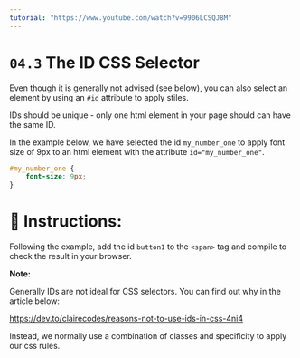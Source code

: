 ```yaml
---
tutorial: "https://www.youtube.com/watch?v=9906LCSQJ8M"
---
```


# `04.3` The ID CSS Selector

Even though it is generally not advised (see below), you can also select an element by using an `#id` attribute to apply stiles. 

IDs should be unique - only one html element in your page should can have the same ID.

In the example below, we have selected the id `my_number_one` to apply font size of 9px to an html element with the attribute `id="my_number_one"`.


```css
#my_number_one {
    font-size: 9px;
}
```

# 📝 Instructions:

Following the example, add the id `button1` to the `<span>` tag and compile to check the result in your browser.


**Note:**

 Generally IDs are not ideal for CSS selectors. You can find out why in the article below:

 https://dev.to/clairecodes/reasons-not-to-use-ids-in-css-4ni4

 Instead, we normally use a combination of classes and specificity to apply our css rules.


